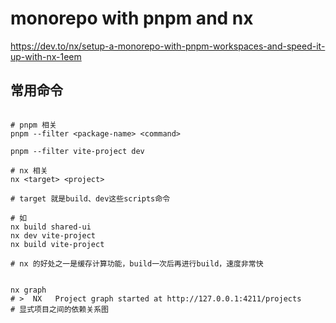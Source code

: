 # monorepo with pnpm and nx

<https://dev.to/nx/setup-a-monorepo-with-pnpm-workspaces-and-speed-it-up-with-nx-1eem>

## 常用命令

```shell

# pnpm 相关
pnpm --filter <package-name> <command>

pnpm --filter vite-project dev

# nx 相关
nx <target> <project>

# target 就是build、dev这些scripts命令

# 如
nx build shared-ui
nx dev vite-project
nx build vite-project

# nx 的好处之一是缓存计算功能，build一次后再进行build，速度非常快


nx graph
# >  NX   Project graph started at http://127.0.0.1:4211/projects
# 显式项目之间的依赖关系图

```
